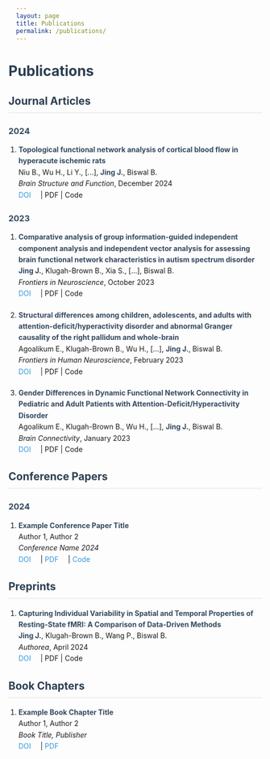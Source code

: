 ```yaml
---
layout: page
title: Publications
permalink: /publications/
---
```


# Publications

## Journal Articles

### 2024
1. **Topological functional network analysis of cortical blood flow in hyperacute ischemic rats**  
   Niu B., Wu H., Li Y., [...], **Jing J.**, Biswal B.  
   *Brain Structure and Function*, December 2024  
   [DOI](https://doi.org/10.1007/s00429-024-02735-3) | PDF | Code

### 2023
1. **Comparative analysis of group information-guided independent component analysis and independent vector analysis for assessing brain functional network characteristics in autism spectrum disorder**  
   **Jing J.**, Klugah-Brown B., Xia S., [...], Biswal B.  
   *Frontiers in Neuroscience*, October 2023  
   [DOI](https://doi.org/10.3389/fnins.2023.1219073) | PDF | Code

2. **Structural differences among children, adolescents, and adults with attention-deficit/hyperactivity disorder and abnormal Granger causality of the right pallidum and whole-brain**  
   Agoalikum E., Klugah-Brown B., Wu H., [...], **Jing J.**, Biswal B.  
   *Frontiers in Human Neuroscience*, February 2023  
   [DOI](https://doi.org/10.3389/fnhum.2023.1151949) | PDF | Code

3. **Gender Differences in Dynamic Functional Network Connectivity in Pediatric and Adult Patients with Attention-Deficit/Hyperactivity Disorder**  
   Agoalikum E., Klugah-Brown B., Wu H., [...], **Jing J.**, Biswal B.  
   *Brain Connectivity*, January 2023  
   [DOI](https://doi.org/10.1089/brain.2022.0088) | PDF | Code

## Conference Papers

### 2024
1. **Example Conference Paper Title**  
   Author 1, Author 2  
   *Conference Name 2024*  
   [DOI](https://doi.org/) | [PDF](pdf/paper1.pdf) | [Code](https://github.com/example)

## Preprints
1. **Capturing Individual Variability in Spatial and Temporal Properties of Resting-State fMRI: A Comparison of Data-Driven Methods**  
   **Jing J.**, Klugah-Brown B., Wang P., Biswal B.  
   *Authorea*, April 2024  
   [DOI](https://doi.org/10.22541/au.171386376.60613225/v1) | PDF | Code

## Book Chapters

1. **Example Book Chapter Title**  
   Author 1, Author 2  
   *Book Title, Publisher*  
   [DOI](https://doi.org/) | [PDF](pdf/chapter1.pdf)

<style>
.page-content {
    max-width: 800px;
    margin: 0 auto;
    padding: 20px;
}

h1, h2, h3 {
    color: #2c3e50;
}

h2 {
    border-bottom: 2px solid #eee;
    padding-bottom: 10px;
    margin-top: 30px;
}

h3 {
    margin-top: 25px;
    color: #34495e;
}

ol {
    padding-left: 20px;
}

li {
    margin-bottom: 20px;
    line-height: 1.6;
}

strong {
    color: #34495e;
}

a {
    color: #3498db;
    text-decoration: none;
    margin-right: 15px;
}

a:hover {
    text-decoration: underline;
}

.publication-links {
    margin-top: 5px;
    font-size: 0.9em;
}
</style> 